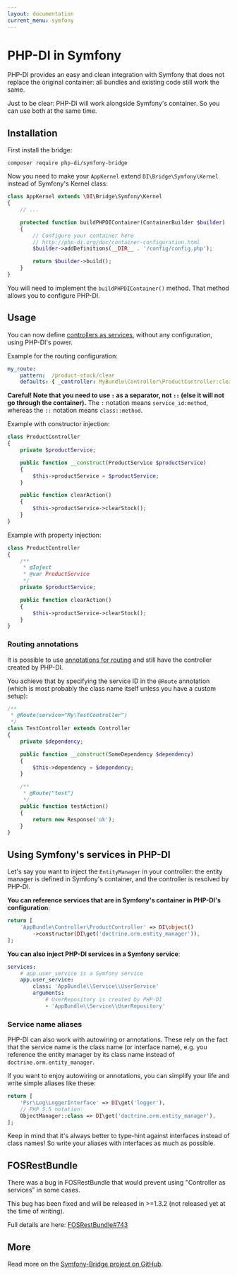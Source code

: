 ```yaml
---
layout: documentation
current_menu: symfony
---
```


# PHP-DI in Symfony

PHP-DI provides an easy and clean integration with Symfony that does not replace the original container:
all bundles and existing code still work the same.

Just to be clear: PHP-DI will work alongside Symfony's container. So you can use both at the same time.

## Installation

First install the bridge:

```
composer require php-di/symfony-bridge
```

Now you need to make your `AppKernel` extend `DI\Bridge\Symfony\Kernel` instead of Symfony's Kernel class:

```php
class AppKernel extends \DI\Bridge\Symfony\Kernel
{
    // ...

    protected function buildPHPDIContainer(ContainerBuilder $builder)
    {
        // Configure your container here
        // http://php-di.org/doc/container-configuration.html
        $builder->addDefinitions(__DIR__ . '/config/config.php');

        return $builder->build();
    }
}
```

You will need to implement the `buildPHPDIContainer()` method. That method allows you to configure PHP-DI.

## Usage

You can now define [controllers as services](http://symfony.com/doc/current/cookbook/controller/service.html),
without any configuration, using PHP-DI's power.

Example for the routing configuration:

```yaml
my_route:
    pattern:  /product-stock/clear
    defaults: { _controller: MyBundle\Controller\ProductController:clearAction }
```

**Careful! Note that you need to use `:` as a separator, not `::` (else it will not go through the container).**
The `:` notation means `service_id:method`, whereas the `::` notation means `class::method`.

Example with constructor injection:

```php
class ProductController
{
    private $productService;

    public function __construct(ProductService $productService)
    {
        $this->productService = $productService;
    }

    public function clearAction()
    {
        $this->productService->clearStock();
    }
}
```

Example with property injection:

```php
class ProductController
{
    /**
     * @Inject
     * @var ProductService
     */
    private $productService;

    public function clearAction()
    {
        $this->productService->clearStock();
    }
}
```

### Routing annotations

It is possible to use [annotations for routing](http://richardmiller.co.uk/2011/10/25/symfony2-routing-to-controller-as-service-with-annotations/) and still have the controller created by PHP-DI.

You achieve that by specifying the service ID in the `@Route` annotation (which is most probably the class name itself unless you have a custom setup):

```php
/**
 * @Route(service="My\TestController")
 */
class TestController extends Controller
{
    private $dependency;

    public function __construct(SomeDependency $dependency)
    {
        $this->dependency = $dependency;
    }

    /**
     * @Route("test")
     */
    public function testAction()
    {
        return new Response('ok');
    }
}
```


## Using Symfony's services in PHP-DI

Let's say you want to inject the `EntityManager` in your controller: the entity manager is defined
in Symfony's container, and the controller is resolved by PHP-DI.

**You can reference services that are in Symfony's container in PHP-DI's configuration**:

```php
return [
    'AppBundle\Controller\ProductController' => DI\object()
        ->constructor(DI\get('doctrine.orm.entity_manager')),
];
```

**You can also inject PHP-DI services in a Symfony service**:

```yaml
services:
    # app.user_service is a Symfony service
    app.user_service:
        class: 'AppBundle\\Service\\UserService'
        arguments:
            # UserRepository is created by PHP-DI
            - 'AppBundle\\Service\\UserRepository'
```

### Service name aliases

PHP-DI can also work with autowiring or annotations. These rely on the fact that the service name
is the class name (or interface name), e.g. you reference the entity manager by its class name
instead of `doctrine.orm.entity_manager`.

If you want to enjoy autowiring or annotations, you can simplify your life and write simple aliases
like these:

```php
return [
    'Psr\Log\LoggerInterface' => DI\get('logger'),
    // PHP 5.5 notation:
    ObjectManager::class => DI\get('doctrine.orm.entity_manager'),
];
```

Keep in mind that it's always better to type-hint against interfaces instead of class names!
So write your aliases with interfaces as much as possible.


## FOSRestBundle

There was a bug in FOSRestBundle that would prevent using "Controller as services" in some cases.

This bug has been fixed and will be released in >=1.3.2 (not released yet at the time of writing).

Full details are here: [FOSRestBundle#743](https://github.com/FriendsOfSymfony/FOSRestBundle/pull/743)


## More

Read more on the [Symfony-Bridge project on GitHub](https://github.com/PHP-DI/Symfony-Bridge).
